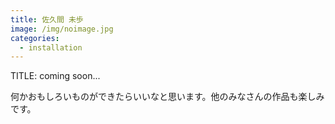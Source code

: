 ```yaml
---
title: 佐久間 未歩
image: /img/noimage.jpg
categories:
  - installation
---
```

TITLE: coming soon...

何かおもしろいものができたらいいなと思います。他のみなさんの作品も楽しみです。
